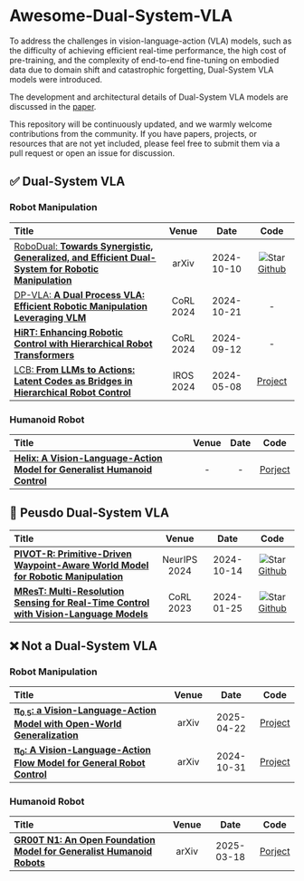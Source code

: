 # Awesome-Dual-System-VLA

To address the challenges in vision-language-action (VLA) models, such as the difficulty of achieving efficient real-time performance, the high cost of pre-training, and the complexity of end-to-end fine-tuning on embodied data due to domain shift and catastrophic forgetting, Dual-System VLA models were introduced. 

The development and architectural details of Dual-System VLA models are discussed in the [paper](https://arxiv.org/abs/2505.03912).

This repository will be continuously updated, and we warmly welcome contributions from the community. If you have papers, projects, or resources that are not yet included, please feel free to submit them via a pull request or open an issue for discussion.


## ✅ Dual-System VLA

### Robot Manipulation
|  Title  |   Venue  |   Date   |   Code   | 
|:--------|:--------:|:--------:|:--------:|
| [RoboDual: **Towards Synergistic, Generalized, and Efficient Dual-System for Robotic Manipulation**](https://arxiv.org/abs/2410.08001) | arXiv | 2024-10-10 | ![Star](https://img.shields.io/github/stars/OpenDriveLab/RoboDual?style=social&label=Star) [Github](https://github.com/OpenDriveLab/RoboDual) |
| [DP-VLA: **A Dual Process VLA: Efficient Robotic Manipulation Leveraging VLM**](https://arxiv.org/abs/2410.15549) | CoRL 2024 | 2024-10-21 | - |
| [**HiRT: Enhancing Robotic Control with Hierarchical Robot Transformers**](https://arxiv.org/abs/2410.05273) | CoRL 2024 | 2024-09-12 | - |
| [LCB: **From LLMs to Actions: Latent Codes as Bridges in Hierarchical Robot Control**](https://arxiv.org/abs/2405.04798) | IROS 2024 | 2024-05-08 | [Project](https://fredshentu.github.io/LCB_site/) |

### Humanoid Robot
|  Title  |   Venue  |   Date   |   Code   | 
|:--------|:--------:|:--------:|:--------:|
| [**Helix: A Vision-Language-Action Model for Generalist Humanoid Control**](https://www.figure.ai/news/helix) | - | - | [Porject](https://www.figure.ai/news/helix) |


## 🚫 Peusdo Dual-System VLA
|  Title  |   Venue  |   Date   |   Code   | 
|:--------|:--------:|:--------:|:--------:|
| [**PIVOT-R: Primitive-Driven Waypoint-Aware World Model for Robotic Manipulation**](https://arxiv.org/abs/2410.10394) | NeurIPS 2024 | 2024-10-14 | ![Star](https://img.shields.io/github/stars/abliao/PIVOT-R?style=social&label=Star) [Github](http://github.com/abliao/PIVOT-R) |  |
| [**MResT: Multi-Resolution Sensing for Real-Time Control with Vision-Language Models**](https://arxiv.org/abs/2401.14502) | CoRL 2023 | 2024-01-25 | ![Star](https://img.shields.io/github/stars/iamlab-cmu/mrest-multi-resolution-transformer?style=social&label=Star) [Github](https://github.com/iamlab-cmu/mrest-multi-resolution-transformer) |  |


## ❌ Not a Dual-System VLA
### Robot Manipulation
|  Title  |   Venue  |   Date   |   Code   | 
|:--------|:--------:|:--------:|:--------:|
| [**π<sub>0.5</sub>: a Vision-Language-Action Model with Open-World Generalization**](https://arxiv.org/abs/2504.16054) | arXiv | 2025-04-22 | [Project](https://www.pi.website/blog/pi05) |  |
| [**π<sub>0</sub>: A Vision-Language-Action Flow Model for General Robot Control**](https://arxiv.org/abs/2410.24164) | arXiv | 2024-10-31 | [Project](https://www.physicalintelligence.company/blog/pi0) |  |

### Humanoid Robot
|  Title  |   Venue  |   Date   |   Code   | 
|:--------|:--------:|:--------:|:--------:|
| [**GR00T N1: An Open Foundation Model for Generalist Humanoid Robots**](https://arxiv.org/abs/2503.14734) | arXiv | 2025-03-18 | [Porject](https://developer.nvidia.com/isaac/gr00t) |

